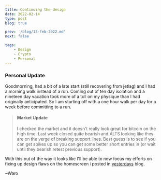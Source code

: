 ```yaml
---
title: Continuing the design
date: 2022-02-14
type: post
blog: true

prev: '/blog/13-feb-2022.md'
next: false

tags:
    - Design
    - Crypto
    - Personal
---
```


### Personal Update
Goodmorning, had a bit of a late start (still recovering from jetlag) and I had a morning walk instead of a run. Coming out of ten day isolation and a nineteen day vacation 
took more of a toll on my physique than I had originally anticipated. So I am starting off with a one hour walk per day for a week before committing to a run.

> #### Market Update
> I checked the market and it doesn't really look great for bitcoin on the high time. Last week closed quite bearish and ALTS looking like they are on the verge of breaking
> support lines. Best guess is to see if you can get spikes up so you can get some better short entries in (or wait until they bearish retest previous support).

With this out of the way it looks like I'll be able to now focus my efforts on fixing up design flaws on the homescreen i posted in [yesterdays](/blog/13-feb-2022.md) blog.  

~Waro